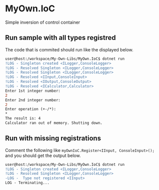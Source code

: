 # MyOwn.IoC

Simple inversion of control container

## Run sample with all types registred

The code that is commited should run like the displayed below.

```diff
user@host:/workspace/My-Own-Libs/MyOwn.IoC$ dotnet run
!LOG - Singleton created <ILogger,ConsoleLogger>
!LOG - Resolved Singleton <ILogger,ConsoleLogger>
!LOG - Resolved Singleton <ILogger,ConsoleLogger>
!LOG - Resolved <IInput,ConsoleInput>
!LOG - Resolved <IOutput,ConsoleOutput>
!LOG - Resolved <ICalculator,Calculator>
Enter 1st integer number:
2
Enter 2nd integer number:
2
Enter operation (+-/*):
*
The result is: 4
Calculator ran out of memory. Shutting down.
```

## Run with missing registrations

Comment the following like ```myOwnIoC.Register<IInput, ConsoleInput>();```
and you should get the output below.

```diff
user@host:/workspace/My-Own-Libs/MyOwn.IoC$ dotnet run
!LOG - Singleton created <ILogger,ConsoleLogger>
!LOG - Resolved Singleton <ILogger,ConsoleLogger>
-LOG -  Type not registered <IInput>
LOG - Terminating...
```